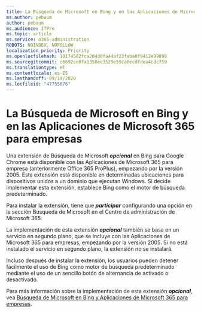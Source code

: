 ```yaml
---
title: La Búsqueda de Microsoft en Bing y en las Aplicaciones de Microsoft 365 para empresas
ms.author: pebaum
author: pebaum
ms.audience: ITPro
ms.topic: article
ms.service: o365-administration
ROBOTS: NOINDEX, NOFOLLOW
localization_priority: Priority
ms.openlocfilehash: 10174582fca204d0fa44af23feba0f9412e99890
ms.sourcegitcommit: c6692ce0fa1358ec3529e59ca0ecdfdea4cdc759
ms.translationtype: HT
ms.contentlocale: es-ES
ms.lasthandoff: 09/14/2020
ms.locfileid: "47755076"
---
```

# <a name="microsoft-search-in-bing-and-microsoft-365-apps-for-enterprise"></a>La Búsqueda de Microsoft en Bing y en las Aplicaciones de Microsoft 365 para empresas

Una extensión de Búsqueda de Microsoft ***opcional*** en Bing para Google Chrome está disponible con las Aplicaciones de Microsoft 365 para empresa (anteriormente Office 365 ProPlus), empezando por la versión 2005. Esta extensión está disponible en determinadas ubicaciones para dispositivos unidos a un dominio que ejecutan Windows. Si decide implementar esta extensión, establece Bing como el motor de búsqueda predeterminado.

Para instalar la extensión, tiene que ***participar*** configurando una opción en la sección Búsqueda de Microsoft en el Centro de administración de Microsoft 365.

La implementación de esta extensión ***opcional*** también se basa en un servicio en segundo plano, que se incluye con las Aplicaciones de Microsoft 365 para empresas, empezando por la versión 2005. Si no está instalado el servicio en segundo plano, la extensión no se instalará.

Incluso después de instalar la extensión, los usuarios pueden detener fácilmente el uso de Bing como motor de búsqueda predeterminado mediante el uso de un sencillo botón de alternancia de activado o desactivado.

Para más información sobre la implementación de esta extensión ***opcional***, vea [Búsqueda de Microsoft en Bing y Aplicaciones de Microsoft 365 para empresas](https://docs.microsoft.com/deployoffice/microsoft-search-bing).
